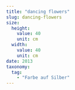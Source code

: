 ```yaml
---
title: "dancing flowers"
slug: dancing-flowers
size:
  height:
    value: 40
    unit: cm
  width:
    value: 40
    unit: cm
date: 2013
taxonomy:
  tag:
    - "Farbe auf Silber"
---
```

